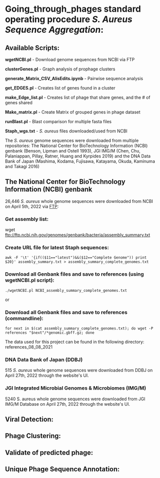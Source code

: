 # Going_through_phages standard operating procedure *S. Aureus Sequence Aggregation*:

## Available Scripts:

**wgetNCBI.pl** - Download genome sequences from NCBI via FTP

**clusterGenes.pl** - Graph analysis of prophage clusters

**generate_Matrix_CSV_AlisEdits.ipynb** - Pairwise sequence analysis

**get_EDGES.pl** - Creates list of genes found in a cluster

**make_Edge_list.pl** - Creates list of phage that share genes, and the # of genes shared

**Make_matrix.pl** - Create Matrix of grouped genes in phage dataset

**runBlast.pl** - Blast comparison for multiple fasta files

**Staph_wgs.txt** - *S. aureus* files downloaded/used from NCBI

The *S. aureus* genome sequences were downloaded from multiple repositories: The National Center for BioTechnology Information (NCBI) genbank (Benson, Lipman and Ostell 1993), JGI IMG/M (Chen, Chu, Palaniappan, Pillay, Ratner, Huang and Kyrpides 2019) and the DNA Data Bank of Japan (Mashima, Kodama,  Fujisawa, Katayama, Okuda, Kaminuma and Takagi 2016)

## The National Center for BioTechnology Information (NCBI) genbank
26,446 *S. aureus* whole genome sequences were downloaded from NCBI on April 5th, 2022 via [FTP](https://www.ncbi.nlm.nih.gov/genbank/ftp/):

### Get assembly list:
wget ftp://ftp.ncbi.nih.gov/genomes/genbank/bacteria/assembly_summary.txt

### Create URL file for latest Staph sequences:
```
awk -F '\t' '{if(($11=="latest")&&($12=="Complete Genome")) print $20}' assembly_summary.txt > assembly_summary_complete_genomes.txt
```

### Download all Genbank files and save to references (using wgetNCBI.pl script):
```
./wgetNCBI.pl NCBI_assembly_summary_complete_genomes.txt
```
or
### Download all Genbank files and save to references (commandline):
```
for next in $(cat assembly_summary_complete_genomes.txt); do wget -P references "$next"/*genomic.gbff.gz; done
```

The data used for this project can be found in the following directory: references_08_08_2021

### DNA Data Bank of Japan (DDBJ)
515 *S. aureus* whole genome sequences were downloaded from DDBJ on April 27th, 2022 through the website's UI.

### JGI Integrated Microbial Genomes & Microbiomes (IMG/M)
5240 S. aureus whole genome sequences were downloaded from JGI IMG/M Database on April 27th, 2022 through the website's UI.


## Viral Detection:
## Phage Clustering:
## Validate of predicted phage:
## Unique Phage Sequence Annotation:
